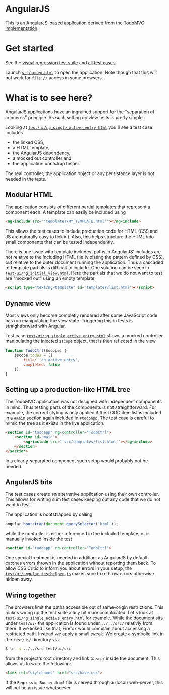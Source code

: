 AngularJS
=========

This is an [AngularJS](http://angularjs.org/)-based application derived from the [TodoMVC implementation](https://github.com/tastejs/todomvc/tree/gh-pages/architecture-examples/angularjs).

Get started
===========

See the [visual regression test suite](RegressionRunner.html) and [all test cases](test/ui/).

Launch [`src/index.html`](src/index.html) to open the application. Note though that this will not work for `file://` access in some browsers.

What is to see here?
====================

AngularJS applications have an ingrained support for the "separation of concerns" principle. As such setting up view tests is pretty simple.

Looking at [`test/ui/ng_single_active_entry.html`](test/ui/ng_single_active_entry.html) you'll see a test case includes

- the linked CSS,
- a HTML template,
- the AngularJS dependency,
- a mocked out controller and
- the application bootstrap helper.

The real controller, the application object or any persistance layer is not needed in the tests.

Modular HTML
------------

The application consists of different partial templates that represent a component each. A template can easily be included using

```html
<ng-include src="'templates/MY_TEMPLATE.html'"></ng-include>
```

This allows the test cases to include production code for HTML (CSS and JS are naturally easy to link in). Also, this helps structure the HTML into small components that can be tested independently.

There is one issue with template includes: paths in AngularJS' includes are not relative to the including HTML file (violating the pattern defined by CSS), but relative to the outer document running the application. Thus a cascaded of template partials is difficult to include. One solution can be seen in [`test/ui/ng_initial_view.html`](test/ui/ng_initial_view.html). Here the partials that we do not want to test are "mocked out" using an empty template:

```html
<script type="text/ng-template" id="templates/list.html"></script>
```

Dynamic view
------------

Most views only become completly rendered after some JavaScript code has run manipulating the view state. Triggering this in tests is straightforward with Angular.

Test case [`test/ui/ng_single_active_entry.html`](test/ui/ng_single_active_entry.html) shows a mocked controller manipulating the injected `$scope` object, that is then reflected in the view

```js
function TodoCtrl($scope) {
    $scope.todos = [{
        title: 'an active entry',
        completed: false
    }];
}
```

Setting up a production-like HTML tree
--------------------------------------

The TodoMVC application was not designed with independent components in mind. Thus testing parts of the components is not straightforward. For example, the correct styling is only applied if the TODO item list is included in a `#main` section again included in `#todoapp`. The test case is careful to mimic the tree as it exists in the live application.

```html
<section id="todoapp" ng-controller="TodoCtrl">
    <section id="main">
        <ng-include src="'src/templates/list.html'"></ng-include>
    </section>
</section>
```

In a clearly-separated component such setup would probably not be needed.

AngularJS bits
--------------

The test cases create an alternative application using their own controller. This allows for writing slim test cases keeping out any code that we do not want to test.

The application is bootstrapped by calling

```js
angular.bootstrap(document.querySelector('html'));
```

while the controller is either referenced in the included template, or is manually invoked inside the test

```html
<section id="todoapp" ng-controller="TodoCtrl">
```

One special treatment is needed in addition, as AngularJS by default catches errors thrown in the application without reporting them back. To allow CSS Critic to inform you about errors in your setup, the [`test/ui/angular_testhelper.js`](test/ui/angular_testhelper.js) makes sure to rethrow errors otherwise hidden away.

Wiring together
---------------

The browsers limit the paths accessible out of same-origin restrictions. This makes wiring up the test suite a tiny bit more complicated. Let's look at [`test/ui/ng_single_active_entry.html`](test/ui/ng_single_active_entry.html) for example. While the document sits under `test/ui/` the application is found under `../../src/` relativly from there. If we linked like that, Firefox would complain about accessing a restricted path. Instead we apply a small tweak. We create a symbolic link in the `test/ui/` directory via

```sh
$ ln -s ../../src test/ui/src
```

from the project's root directory and link to `src/` inside the document. This allows us to write the following:

```html
<link rel="stylesheet" href="src/base.css">
```

If the `RegressionRunner.html` file is served through a (local) web-server, this will not be an issue whatsoever.
